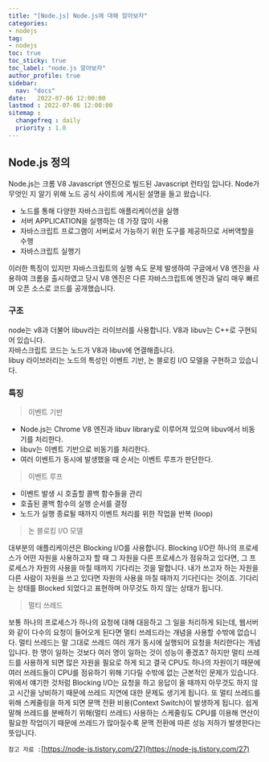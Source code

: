 ```yaml
---
title: "[Node.js] Node.js에 대해 알아보자"
categories:
- nodejs
tag:
- nodejs
toc: true 
toc_sticky: true
toc_label: "node.js 알아보자"
author_profile: true
sidebar:
  nav: "docs"
date:   2022-07-06 12:00:00
lastmod : 2022-07-06 12:00:00
sitemap :
  changefreq : daily
  priority : 1.0
---
```


## Node.js 정의
Node.js는 크롬 V8 Javascript 엔진으로 빌드된 Javascript 런타임 입니다. Node가 무엇인 지 알기 위해 노드 공식 사이트에 게시된 설명을 들고 왔습니다.
<br>
- 노드를 통해 다양한 자바스크립트 애플리케이션을 실행
- 서버 APPLICATION을 실행하는 데 가장 많이 사용
- 자바스크립트 프로그램이 서버로서 가능하기 위한 도구를 제공하므로 서버역할을 수행
- 자바스크립트 실행기

이러한 특징이 있지만 자바스크립트의 실행 속도 문제 발생하여 구글에서 V8 엔진을 사용하여 크롬을 출시하였고 당시 V8 엔진은 다른 자바스크립트에 엔진과 
달리 매우 빠르며 오픈 소스로 코드를 공개했습니다.

### 구조 

node는 v8과 더불어 libuv라는 라이브러를 사용합니다. V8과 libuv는 C++로 구현되어 있습니다. 
<br> 자바스크립트 코드는 노드가 V8과 libuv에 연결해줍니다.
<br> libuy 라이브러리는 노드의 특성인 이벤트 기반, 논 블로킹 I/O 모델을 구현하고 있습니다.

### 특징

> 이벤트 기반
- Node.js는 Chrome V8 엔진과 libuv library로 이루어져 있으며 libuv에서 비동기를 처리한다.
- libuv는 이벤트 기반으로 비동기를 처리한다.
- 여러 이벤트가 동시에 발생했을 때 순서는 이벤트 루프가 판단한다.

> 이벤트 루프
- 이벤트 발생 시 호출할 콜백 함수들을 관리
- 호출된 콜백 함수의 실행 순서를 결정
- 노드가 실행 종료될 때까지 이벤트 처리를 위한 작업을 반복 (loop)

> 논 블로킹 I/O 모델

대부분의 애플리케이션은 Blocking I/O를 사용합니다. Blocking I/O란 하나의 프로세스가 어떤 자원을 사용하고자 할 때 그 자원을 다른 프로세스가 점유하고 있다면, 그 프로세스가 자원의 사용을 마칠 때까지 기다리는 것을 말합니다.
내가 쓰고자 하는 자원을 다른 사람이 자원을 쓰고 있다면 자원의 사용을 마칠 때까지 기다린다는 것이죠.
기다리는 상태를 Blocked 되었다고 표현하며 아무것도 하지 않는 상태가 됩니다.
> 멀티 쓰레드

보통 하나의 프로세스가 하나의 요청에 대해 대응하고 그 일을 처리하게 되는데, 웹서버와 같이 다수의 요청이 들어오게 된다면 멀티 쓰레드라는 개념을 사용할 수밖에 없습니다.
멀티 쓰레드는 말 그대로 쓰레드 여러 개가 동시에 실행되어 요청을 처리한다는 개념입니다.
한 명이 일하는 것보다 여러 명이 일하는 것이 성능이 좋겠죠?
하지만 멀티 쓰레드를 사용하게 되면 많은 자원을 필요로 하게 되고 결국 CPU도 하나의 자원이기 때문에 여러 쓰레드들이 CPU를 점유하기 위해 기다릴 수밖에 없는 근본적인 문제가 있습니다.
위에서 얘기한 것처럼 Blocking I/O는 요청을 하고 응답이 올 때까지 아무것도 하지 않고 시간을 낭비하기 때문에 쓰레드 지연에 대한 문제도 생기게 됩니다.
또 멀티 쓰레드를 위해 스케줄링을 하게 되면 문맥 전환 비용(Context Switch)이 발생하게 됩니다.
쉽게 말해 쓰레드를 분배하기 위해(멀티 쓰레드) 사용하는 스케줄링도 CPU를 이용해 연산이 필요한 작업이기 때문에 쓰레드가 많아질수록 문맥 전환에 따른 성능 저하가 발생한다는 뜻입니다.

 
`참고 자료 :`[https://node-js.tistory.com/27](https://node-js.tistory.com/27)